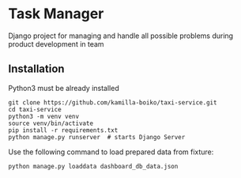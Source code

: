 # Task Manager

Django project for managing and handle all possible problems during product development in team

## Installation

Python3 must be already installed

```shell
git clone https://github.com/kamilla-boiko/taxi-service.git
cd taxi-service
python3 -m venv venv
source venv/bin/activate
pip install -r requirements.txt
python manage.py runserver  # starts Django Server
```

Use the following command to load prepared data from fixture:
  
`python manage.py loaddata dashboard_db_data.json`
